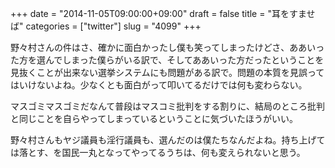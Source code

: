 +++
date = "2014-11-05T09:00:00+09:00"
draft = false
title = "耳をすませば"
categories = ["twitter"]
slug = "4099"
+++

野々村さんの件はさ、確かに面白かったし僕も笑ってしまったけどさ、ああいった方を選んでしまった僕らがいる訳で、そしてああいった方だったということを見抜くことが出来ない選挙システムにも問題がある訳で。問題の本質を見誤ってはいけないよね。少なくとも面白がって叩いてるだけでは何も変わらない。

マスゴミマスゴミだなんて普段はマスコミ批判をする割りに、結局のところ批判と同じことを自らやってしまっているということに気づいたほうがいい。

野々村さんもヤジ議員も淫行議員も、選んだのは僕たちなんだよね。持ち上げては落とす、を国民一丸となってやってるうちは、何も変えられないと思う。
